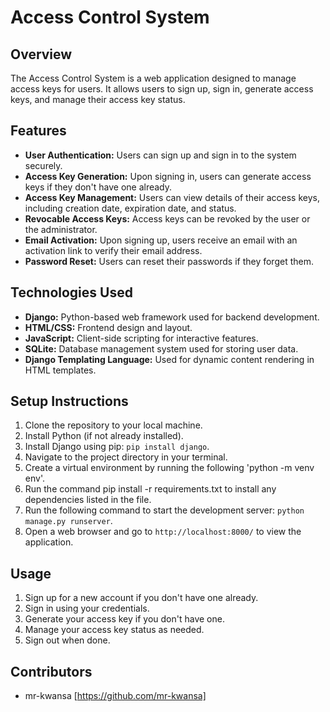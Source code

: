 # Access Control System

## Overview
The Access Control System is a web application designed to manage access keys for users. It allows users to sign up, sign in, generate access keys, and manage their access key status.

## Features
- **User Authentication:** Users can sign up and sign in to the system securely.
- **Access Key Generation:** Upon signing in, users can generate access keys if they don't have one already.
- **Access Key Management:** Users can view details of their access keys, including creation date, expiration date, and status.
- **Revocable Access Keys:** Access keys can be revoked by the user or the administrator.
- **Email Activation:** Upon signing up, users receive an email with an activation link to verify their email address.
- **Password Reset:** Users can reset their passwords if they forget them.

## Technologies Used
- **Django:** Python-based web framework used for backend development.
- **HTML/CSS:** Frontend design and layout.
- **JavaScript:** Client-side scripting for interactive features.
- **SQLite:** Database management system used for storing user data.
- **Django Templating Language:** Used for dynamic content rendering in HTML templates.

## Setup Instructions
1. Clone the repository to your local machine.
2. Install Python (if not already installed).
3. Install Django using pip: `pip install django`.
4. Navigate to the project directory in your terminal.
5. Create a virtual environment by running the following 'python -m venv env'.
6. Run the command pip install -r requirements.txt to install any dependencies listed in the file.
7. Run the following command to start the development server: `python manage.py runserver`.
8. Open a web browser and go to `http://localhost:8000/` to view the application.

## Usage
1. Sign up for a new account if you don't have one already.
2. Sign in using your credentials.
3. Generate your access key if you don't have one.
4. Manage your access key status as needed.
5. Sign out when done.

## Contributors
- mr-kwansa [https://github.com/mr-kwansa]